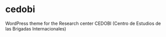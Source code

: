 cedobi
======

WordPress theme for the Research center CEDOBI (Centro de Estudios de las Brigadas Internacionales)
